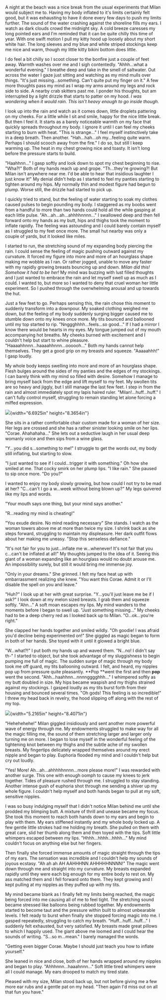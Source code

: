 A night at the beach was a nice break from the usual experiments that
Milan would subject me to. Having my body inflated to it\'s limits
certainly felt good, but it was exhausting to have it done every few
days to push my limits further. The sound of the water crashing against
the shoreline fills my ears. I watch as dark clouds crowd the midnight
sky. A cold breeze caresses my long pointed ears and I\'m reminded that
it can be quite chilly this time of year. With one swift motion I pull
my kitty hood up loosely about my short white hair. The long sleeves and
my blue and white striped stockings keep me nice and warm, though my
little kitty bikini bottom does little.

I do feel a bit chilly so I scoot closer to the bonfire just a couple of
feet away. Warmth washes over me and I sigh contentedly. "Ahhh\...what a
wonderful evening." I breathe deep and take in the smell of saltwater.
Out across the water I gaze just sitting and watching as my mind mulls
over things. "It\'s just missing\...something. Can\'t quite put my
finger on it." A few more thoughts pass my mind as I wrap my arms around
my legs and rock side to side. A nearby crab skitters past me. I ponder
his thoughts, but am interrupted by a light drizzle that starts to
patter on my hood. *I was wondering when it would rain. This isn\'t
heavy enough to go inside though.*

I look up into the rain and watch as it comes down, little droplets
pattering on my cheeks. For a little while I sit and smile, happy for
the nice little break. But then I feel it. It starts as a barely
noticeable warmth on my face that quickly spreads throughout my body. I
ignore it until I can feel my cheeks starting to burn with heat. "This
is strange\..." I feel myself instinctively take in a deep breath. Then
another. "Hah\...hah\...oh my\...feeling quite warm. Perhaps I should
scooch away from the fire." I do so, but still I keep warming up. The
heat in my chest growing nice and toasty. It isn\'t long before the
pressure starts to build.

"Haahhnn\..." I gasp softly and look down to spot my chest beginning to
rise. "Wha?!" Both of my hands reach up and grope. "Th\...they\'re
growing?! But Milan isn\'t anywhere near me. I\'d be able to hear that
insidious laughter I just know it!" My denial didn\'t help as I started
to feel my panties starting to tighten around my hips. My normally thin
and modest figure had begun to plump. Worse still, the drizzle had
started to pick up.

I quickly tried to stand, but the feeling of water starting to soak my
clothes caused pulses to begin pounding my body. I staggered as my boobs
went from a handful to more than two hands could hold all the while
gasping at each little pulse. "Ah\...ah\...ah\...ahhhhnnnn\..." I
swallowed deep and then fell forward onto my hands as my butt, hips and
thighs took the moment to inflate rapidly. The feeling was astounding
and I could barely contain myself as I struggled to my feet once more.
The small hut nearby was only a couple of yards, but it looked like
miles.

I started to run, the stretching sound of my expanding body piercing the
rain. I could sense the feeling of magic pushing outward against my
curvature. It forced my figure into more and more of an hourglass shape
making me wobble as I ran. Or rather jogged, unable to move any faster
with my rapidly growing breasts bouncing up and down. *Milan did this!
Somehow it had to be her!* My mind was buzzing with lust filled thoughts
and I just wanted to embrace the rain and let myself swell up as much as
I could. I wanted to, but more so I wanted to deny that cruel woman her
little experiment. So I pushed through the overwhelming arousal and up
towards the hut.

Just a few feet to go. Perhaps sensing this, the rain chose this moment
to suddenly transform into a downpour. My soaked clothing weighed me
down, but the feeling of my body suddenly surging bigger caused me to
stumble down onto my knees once more. My tits bounced and ballooned
until my top started to rip. "Nnggghhhh\...feels\...so good\..." If I
had a mirror I know there would be hearts in my eyes. My tongue jumped
out of my mouth accompanying hot breaths. My cheeks burned with
excitement and I couldn\'t help but start to whine pleasure.
"Haaaahhnnn\...haaaahhnnn\...oooooh\..." Both my hands cannot help
themselves. They get a good grip on my breasts and squeeze. "Aaaaahhh!"
I gasp loudly.

My whole body keeps swelling into more and more of an hourglass shape.
Flesh bulges around the sides of my panties and the edges of my
stockings. I can barely think with my mind so filled with desire.
Somehow I manage to bring myself back from the edge and lift myself to
my feet. My swollen tits are so heavy and jiggly, but I still manage the
last few feet. I step in from the rain and almost immediately spot my
lapis haired ruler. "Milan!\...huff\...huff." I can\'t fully control
myself, struggling to remain standing let alone forcing a miffed
expression.

![](Pictures/100002010000096000000BB83D430C4F.png){width="6.6925in"
height="8.3654in"}

She sits in a rather comfortable chair custom made for a woman of her
size. Her legs are crossed and she has a rather sinister looking smile
on her lips. "Corae. Ahahahaha\..." She lets out a seductive laugh in
her usual deep womanly voice and then sips from a wine glass.

"Y\...you did s\...something to me!" I struggle to get the words out, my
body still inflating, but starting to slow.

"I just wanted to see if I could\...trigger it with something." Oh how
she smiled at me. That cocky smirk on her plump lips. "I like rain." She
paused to sip once more. "Do you?"

I wanted to enjoy my body slowly growing, but how could I not try to be
mad at her? "C\...can\'t I go a w\...week without being blown up?" My
legs quivered like my lips and words.

"Your mouth says one thing, but your mind says another."

"R\...reading my mind is cheating!"

"You exude desire. No mind reading necessary" She stands. I watch as the
woman towers above me at more than twice my size. I shrink back as she
steps forward, struggling to maintain my displeasure. Her dark outfit
flows about her making me uneasy. "Stop this senseless defiance."

"It\'s not fair for you to just\...inflate me w\...whenever! It\'s not
fair that you c\...can\'t be inflated at all!" My thoughts jumped to the
idea of it. Seeing this giant of a woman expanding like an hourglass
would no doubt arouse me. An impossibility surely, but still it would
bring me immense joy.

"Only in your dreams." She grinned. I felt my face heat up with
embarrassment realizing she knew. "You want this Corae. Admit it or
I\'ll disable the spell on you and leave."

"Huh?" I look up at her with great surprise. "Y\...you\'ll just leave me
be if I ask?" I look down at my melon sized breasts. I grab them and
squeeze softly. "Ahn\..." A soft moan escapes my lips. My mind wanders
to the moments before I began to swell up. "Just something missing\..."
My cheeks had to be a deep cherry red as I looked back up to Milan.
"O\...ok\...you\'re right."

She clapped her hands together and smiled wildly. "Oh goodie! I was
afraid you\'d decline being experimented on!" She giggled as magic began
to form in both of her hands. She toyed with it until it glowed a bright
blue.

"W\...what?!" I put both my hands up and waved them. "N\...no! I didn\'t
say th-" I started to object, but she took advantage of my sluggishness
to begin pumping me full of magic. The sudden surge of magic through my
body took me off guard, my tits ballooning outward. I felt, and heard,
my nipples pop up from pressure quite pleasantly. **Pop **went the first
and then **pop** went the second. "Ahh\...haahhnn\...nnnngggghhh\..." I
whimpered softly as my butt doubled in size. My hips became waspish and
my thighs strained against my stockings. I gasped loudly as my tits
burst forth from their housing and bounced several times. "Oh gods! This
feeling is so incredible!" I threw my head back in revelry, the hood
slipping off along with the rest of my top.

![](Pictures/100000000000077C00000C107E17AEF2.jpg){width="5.2165in"
height="8.4071in"}

"Hehehehehe!" Milan giggled insidiously and sent another more powerful
wave of energy through me. My endowments struggled to make way for all
the magic filling me, the sound of them stretching larger and larger
only turning me on more. I began to lose myself in the wonderful feeling
of the tightening knot between my thighs and the subtle ache of my
swollen breasts. My fingertips delicately wrapped themselves around my
erect nipple and began to play. Euphoria flooded my mind and I couldn\'t
help but cry out loudly.

"Yes! More! Ah\...ah\...ahhhhhnnnn\...more please more!" I was rewarded
with another surge. This one with enough oomph to cause my knees to jerk
together. Tides of pleasure rushed through me. I struggled to stay
standing. Another intense gush of euphoria shot through me sending a
shiver up my whole figure. I couldn\'t help myself and both hands began
to pull at my soft, sensitive nipples.

I was so busy indulging myself that I didn\'t notice Milan behind me
until she prodded my blimping butt. A mixture of thrill and unease
became my focus. She took this moment to reach both hands down to my
ears and begin to play with them. My ears stiffened instantly and my
whole body locked up. A few gentle little strokes had me holding my
breath. She pulled on them with great care, slid her thumb along them
and then toyed with the tips. Soft little whimpers escaped between my
lips. "Hhhh\...hhhh\...hhhh\..." My mind couldn\'t focus on anything
else but her fingers.

Then finally she forced immense amounts of magic straight through the
tips of my ears. The sensation was incredible and I couldn\'t help my
sounds of joyous ecstasy. "Ah ah ah AH AAHHHNN AHHHHHNNNN!" The magic
went down through me and straight into my curvature. My breasts expanded
rapidly until they were each big enough for my entire body to rest on.
My ass matched them and I fell forward onto them. They kept growing and
I kept pulling at my nipples as they puffed up with my tits.

My mind became blank as I finally felt my limits being reached, the
magic being forced into me causing all of me to feel tight. The
stretching sound became stressed like balloons being rubbed together. My
endowments started to become taut and the pressure within built to
almost unbearable levels. I felt ready to burst when finally she stopped
forcing magic into me. I gasped repeatedly, struggling to catch my
breath. "Huff\...huff\...huff\..." I suddenly felt exhausted, but very
satisfied. My breasts made great pillows to which I happily used. The
giant above me loomed and I could hear the sounds of writing. "S\...so
m\...mean." I barely managed the words.

"Getting even bigger Corae. Maybe I should just teach you how to inflate
yourself."

She leaned in nice and close, both of her hands wrapped around my
nipples and began to play. "Ahhhnnn\...haaahnnn\..." Soft little tired
whimpers were all I could manage. My ears drooped to match my tired
state.

Pleased with my size, Milan stood back up, but not before giving me a
few more ear rubs and a gentle pat on my head. "Then again I\'d miss out
on all that fun you have."
